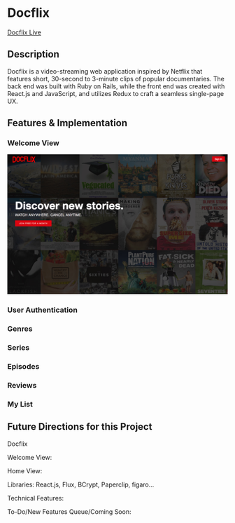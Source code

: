 # Docflix

[Docflix Live](http://doclix.herokuapp.com)

## Description
Docflix is a video-streaming web application inspired by Netflix that features short, 30-second to 3-minute clips of popular documentaries. The back end was built with Ruby on Rails, while the front end was created with React.js and JavaScript, and utilizes Redux to craft a seamless single-page UX.

## Features & Implementation

### Welcome View
![alt text](app/assets/images/readme/splash.png)

### User Authentication

### Genres

### Series

### Episodes

### Reviews

### My List

## Future Directions for this Project




Docflix



Welcome View:

Home View:

Libraries: React.js, Flux, BCrypt, Paperclip, figaro...

Technical Features:

To-Do/New Features Queue/Coming Soon:
